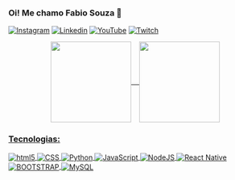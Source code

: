 ### Oi! Me chamo Fabio Souza 👋

[![Instagram](https://img.shields.io/badge/Instagram-E4405F?style=for-the-badge&logo=instagram&logoColor=white)](https://www.instagram.com/souzafabioleite/) [![Linkedin](https://img.shields.io/badge/LinkedIn-0077B5?style=for-the-badge&logo=linkedin&logoColor=white)](https://www.linkedin.com/in/f%C3%A1bio-souza-5098b194/) [![YouTube](https://img.shields.io/badge/YouTube-FF0000?style=for-the-badge&logo=youtube&logoColor=white)](https://www.youtube.com/@EliniseFabio) [![Twitch](https://img.shields.io/badge/Twitch-9146FF?style=for-the-badge&logo=twitch&logoColor=white)](https://www.twitch.tv/elinis_e_fabio) 

<div align="center">
  <a href="https://github.com/fabio-leitesouza">
  <img height="160em" align="center" src="https://github-readme-stats.vercel.app/api?username=fabio-leitesouza&show_icons=true&theme=radical&include_all_commits=false&count_private=true"/>&nbsp&nbsp&nbsp
  <img height="160em" align="center" src="[https://github-readme-stats.vercel.app/api/top-langs/?username=anuraghazra&layout=donut&theme=radical&include_all_commits=false&count_private=true](https://github-readme-stats.vercel.app/api/top-langs/?username=anuraghazra&size_weight=0.5&count_weight=0.5)" />
</div>

  
### Tecnologias:
<div style="display: inline_block">
    <img align="center" alt="html5" src="https://img.shields.io/badge/HTML5-E34F26?style=for-the-badge&logo=html5&logoColor=white">
    <img align="center" alt="CSS" src="https://img.shields.io/badge/CSS3-1572B6?style=for-the-badge&logo=css3&logoColor=white">
    <img align="center" alt="Python" src="https://img.shields.io/badge/Python-14354C?style=for-the-badge&logo=python&logoColor=white">
    <img align="center" alt="JavaScript" src="https://img.shields.io/badge/JavaScript-F7DF1E?style=for-the-badge&logo=javascript&logoColor=black">
    <img align="center" alt="NodeJS" src="https://img.shields.io/badge/Node.js-43853D?style=for-the-badge&logo=node.js&logoColor=white">
    <img align="center" alt="React Native" src="https://img.shields.io/badge/React_Native-20232A?style=for-the-badge&logo=react&logoColor=61DAFB">
    <img align="center" alt="BOOTSTRAP" src="https://img.shields.io/badge/Bootstrap-563D7C?style=for-the-badge&logo=bootstrap&logoColor=white">
    <img align="center" alt="MySQL" src="https://img.shields.io/badge/MySQL-00000F?style=for-the-badge&logo=mysql&logoColor=white">
</div><br/>

